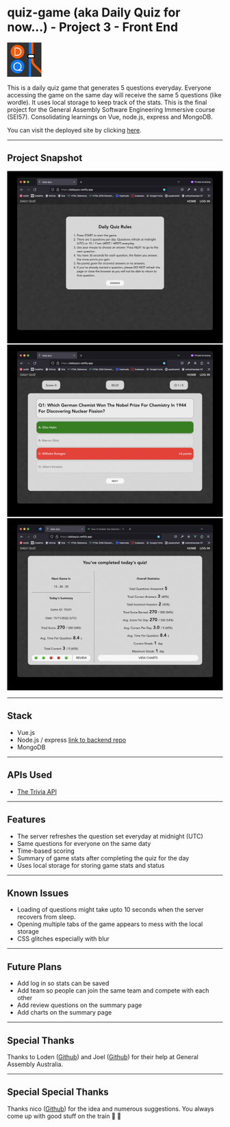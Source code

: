 # quiz-game (aka Daily Quiz for now...) - Project 3 - Front End

![logo](public/favicon.ico)

This is a daily quiz game that generates 5 questions everyday. Everyone accessing the game on the same day will receive the same 5 questions (like wordle). It uses local storage to keep track of the stats. This is the final project for the General Assembly Software Engineering Immersive course (SEI57). Consolidating learnings on Vue, node.js, express and MongoDB.

You can visit the deployed site by clicking [here](https://dailyquiz.netlify.app/).

---

## Project Snapshot

![Landing Page](readme_images/ss1.jpg)
![Quiz Page](readme_images/ss3.jpg)
![Summary Page](readme_images/ss4.jpg)

---

## Stack

- Vue.js
- Node.js / express [link to backend repo](https://github.com/jiakairen/quiz-game-server)
- MongoDB

---

## APIs Used

- [The Trivia API](https://the-trivia-api.com/)

---

## Features

- The server refreshes the question set everyday at midnight (UTC)
- Same questions for everyone on the same daty
- Time-based scoring
- Summary of game stats after completing the quiz for the day
- Uses local storage for storing game stats and status

---

## Known Issues

- Loading of questions might take upto 10 seconds when the server recovers from sleep.
- Opening multiple tabs of the game appears to mess with the local storage
- CSS glitches especially with blur

---

## Future Plans

- Add log in so stats can be saved
- Add team so people can join the same team and compete with each other
- Add review questions on the summary page
- Add charts on the summary page

---

## Special Thanks

Thanks to Loden ([Github](https://github.com/Tenzang)) and Joel ([Github](https://github.com/wofockham)) for their help at General Assembly Australia.

---

## Special Special Thanks

Thanks nico ([Github](https://github.com/Anico94)) for the idea and numerous suggestions. You always come up with good stuff on the train 🚃 😬
